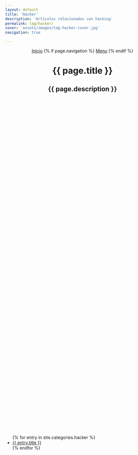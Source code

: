 ```yaml
---
layout: default
title: 'Hacker'
description: 'Artículos relacionados con hacking'
permalink: tag/hacker/
cover: 'assets/images/tag-hacker-cover.jpg'
navigation: true

---
```


<header class="main-header {% if page.cover %}"
        style="height: 30vh;background-image: url(/{{ page.cover }}) {% else %}no-cover{% endif %}">
        <div class="post-bg-adjust"></div>
    <nav class="main-nav overlay clearfix">
        <a class="home-button icon-arrow-left" href="/" ><span class="word">Inicio</span></a>
        {% if page.navigation %}
            <a class="menu-button icon-menu" href="#"><span class="word">Menu</span></a>
        {% endif %}
    </nav>
    <div class="vertical">
        <div class="main-header-content inner">
            <h1 class="page-title">{{ page.title }}</h1>
            <h2 class="page-description">{{ page.description }}</h2>
        </div>
    </div>
</header>

<main id="content" class="content category-tag" role="main">
      <ul>
        {% for entry in site.categories.hacker %}
            <article class="tutorial">
            <li><a href="/{{ entry.url | remove: '/' }}">{{ entry.title }}</a></li>
            </article>
        {% endfor %}
      </ul>
</main>
